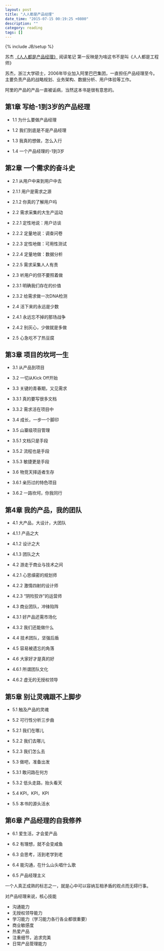```yaml
---
layout: post
title: "人人都是产品经理"
date_time: "2015-07-15 00:19:25 +0800"
description: ""
category: reading
tags: []
---
```

{% include JB/setup %}

苏杰 [《人人都是产品经理》](http://book.douban.com/subject/10785377/) 阅读笔记
第一反映是为啥这书不是叫《人人都是工程师》

苏杰，浙江大学硕士，2006年毕业加入阿里巴巴集团，一直担任产品经理至今。主要负责产品的战略规划、业务架构、数据分析、用户体验等工作。

阿里的产品的产品一直被诟病，当然这本书是很有意思的。


第1章 写给-1到3岁的产品经理
---


- 1.1 为什么要做产品经理


- 1.2 我们到底是不是产品经理


- 1.3 我真的想做，怎么入行


- 1.4 一个产品经理的-1到3岁


第2章 一个需求的奋斗史
---


- 2.1 从用户中来到用户中去


- 2.1.1 用户是需求之源


- 2.1.2 你真的了解用户吗


- 2.2 需求采集的大生产运动


- 2.2.1 定性地说：用户访谈


- 2.2.2 定量地说：调查问卷


- 2.2.3 定性地做：可用性测试


- 2.2.4 定量地做：数据分析


- 2.2.5 需求采集人人有责


- 2.3 听用户的但不要照着做


- 2.3.1 明确我们存在的价值


- 2.3.2 给需求做一次DNA检测


- 2.4 活下来的永远是少数


- 2.4.1 永远忘不掉的那场战争


- 2.4.2 别灰心，少做就是多做


- 2.5 心急吃不了热豆腐


第3章 项目的坎坷一生
---


- 3.1 从产品到项目


- 3.2 一切从Kick Off开始


- 3.3 关键的青春期，又见需求


- 3.3.1 真的要写很多文档


- 3.3.2 需求活在项目中


- 3.4 成长，一步一个脚印


- 3.5 山寨级项目管理


- 3.5.1 文档只是手段


- 3.5.2 流程也是手段


- 3.5.3 敏捷更是手段


- 3.6 物竞天择适者生存


- 3.6.1 亲历过的特色项目


- 3.6.2 一路坎坷，你我同行


第4章 我的产品，我的团队
---


- 4.1 大产品，大设计，大团队


- 4.1.1 产品之大


- 4.1.2 设计之大


- 4.1.3 团队之大


- 4.2 游走于商业与技术之间


- 4.2.1 心思缜密的规划师


- 4.2.2 激情四射的设计师


- 4.2.3 “阴险狡诈”的运营师


- 4.3 商业团队，冲锋陷阵


- 4.3.1 好产品还需市场化


- 4.3.2 我们还能做什么


- 4.4 技术团队，坚强后盾


- 4.5 容易被遗忘的角落


- 4.6 大家好才是真的好


- 4.6.1 所谓团队文化


- 4.6.2 虚无的无授权领导


第5章 别让灵魂跟不上脚步
---


- 5.1 触及产品的灵魂


- 5.2 可行性分析三步曲


- 5.2.1 我们在哪儿


- 5.2.2 我们去哪儿


- 5.2.3 我们怎么去


- 5.3 做吧，准备出发


- 5.3.1 敢问路在何方


- 5.3.2 低头走路，抬头看天


- 5.4 KPI，KPI，KPI


- 5.5 本书的源头活水


第6章 产品经理的自我修养
---


- 6.1 爱生活，才会爱产品


- 6.2 有理想，就不会变咸鱼


- 6.3 会思考，活到老学到老


- 6.4 能沟通，在什么山头唱什么歌


- 6.5 产品经理主义

一个人真正成熟的标志之一，就是心中可以容纳互相矛盾的观点而无碍行事。

对产品经理来说，核心技能

- 沟通能力
- 无授权领导能力
- 学习能力（学习能力各行各业都很重要）
- 商业敏感度
- 热爱产品
- 注重细节，追求完美
- 日常产品管理能力
